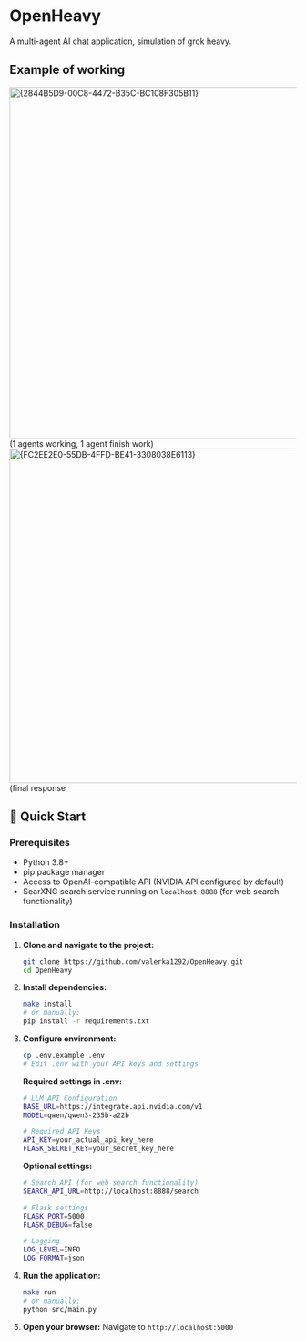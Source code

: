 # OpenHeavy

A multi-agent AI chat application, simulation of grok heavy.

## Example of working

<img width="953" height="616" alt="{2844B5D9-00C8-4472-B35C-BC108F305B11}" src="https://github.com/user-attachments/assets/4e0788b7-6101-4d7b-b65e-fe5d7af7b917" /> 
(1 agents working, 1 agent finish work)

<img width="1030" height="586" alt="{FC2EE2E0-55DB-4FFD-BE41-3308038E6113}" src="https://github.com/user-attachments/assets/31b2de07-71ac-4efd-b3b5-860cf3886648" /> 
(final response



## 🚀 Quick Start

### Prerequisites

- Python 3.8+
- pip package manager
- Access to OpenAI-compatible API (NVIDIA API configured by default)
- SearXNG search service running on `localhost:8888` (for web search functionality)

### Installation

1. **Clone and navigate to the project:**
   ```bash
   git clone https://github.com/valerka1292/OpenHeavy.git
   cd OpenHeavy
   ```


2. **Install dependencies:**
   ```bash
   make install
   # or manually:
   pip install -r requirements.txt
   ```

3. **Configure environment:**
   ```bash
   cp .env.example .env
   # Edit .env with your API keys and settings
   ```
   
   **Required settings in .env:**
   ```bash
   # LLM API Configuration
   BASE_URL=https://integrate.api.nvidia.com/v1
   MODEL=qwen/qwen3-235b-a22b
   
   # Required API Keys
   API_KEY=your_actual_api_key_here
   FLASK_SECRET_KEY=your_secret_key_here
   ```
   
   **Optional settings:**
   ```bash
   # Search API (for web search functionality)
   SEARCH_API_URL=http://localhost:8888/search
   
   # Flask settings
   FLASK_PORT=5000
   FLASK_DEBUG=false
   
   # Logging
   LOG_LEVEL=INFO
   LOG_FORMAT=json
   ```

4. **Run the application:**
   ```bash
   make run
   # or manually:
   python src/main.py
   ```

5. **Open your browser:**
   Navigate to `http://localhost:5000`
